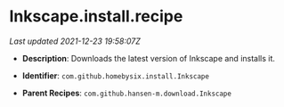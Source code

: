 # Inkscape.install.recipe

_Last updated 2021-12-23 19:58:07Z_

- **Description**: Downloads the latest version of Inkscape and installs it.

- **Identifier**: `com.github.homebysix.install.Inkscape`

- **Parent Recipes**: `com.github.hansen-m.download.Inkscape`